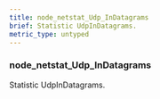 ```yaml
---
title: node_netstat_Udp_InDatagrams
brief: Statistic UdpInDatagrams.
metric_type: untyped
---
```

### node_netstat_Udp_InDatagrams

Statistic UdpInDatagrams.